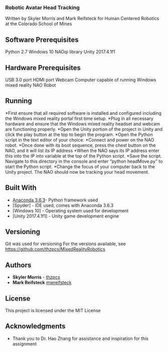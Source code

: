 ### Robotic Avatar Head Tracking

Written by Skyler Morris and Mark Reifsteck for Human Centered Robotics at the Colorado School of Mines


## Software Prerequisites

Python 2.7
Windows 10
NAOqi library
Unity 2017.4.1f1

## Hardware Prerequisites
USB 3.0 port
HDMI port
Webcam
Computer capable of running Windows mixed reality
NAO Robot


## Running


*First ensure that all required software is installed and configured including the Windows mixed reality portal first time setup. 
*Plug in all necessary hardware and ensure that the Windows mixed reality headset and webcam are functioning properly. 
*Open the Unity portion of the project in Unity and click the play button at the top to begin the program. 
*Open the Python script in the text editor of your choice. 
*Connect and power on the NAO robot. 
*Once done with its boot sequence, press the chest button on the NAO, and it will list its IP address
*When the NAO says its IP address enter this into the IP into variable at the top of the Python script. 
*Save the script. Navigate to this directory in the console and enter “python headMove.py” to start the Python script. 
*Change the focus of your computer back to the Unity project. The NAO should now be tracking your head movement. 

## Built With

* [Anaconda 3.6.3](https://anaconda.org/anaconda/python)- Python framework used
* [Spyder] - IDE used, comes with Anaconda 3.6.3
* [Windows 10] - Operating system used for development
* [Unity 2017.4.1f1] - Unity game development engine


## Versioning

Git was used for versioning For the versions available, see https://github.com/thzpcs/MixedRealityRobotics

## Authors

* **Skyler Morris** - [thzpcs](https://github.com/thzpcs)
* **Mark Reifsteck** [mwreifsteck](https://github.com/mwreifsteck)

## License

This project is licensed under the MIT License 

## Acknowledgments

* Thank you to Dr. Hao Zhang for assistance and inspiration for this assignment
